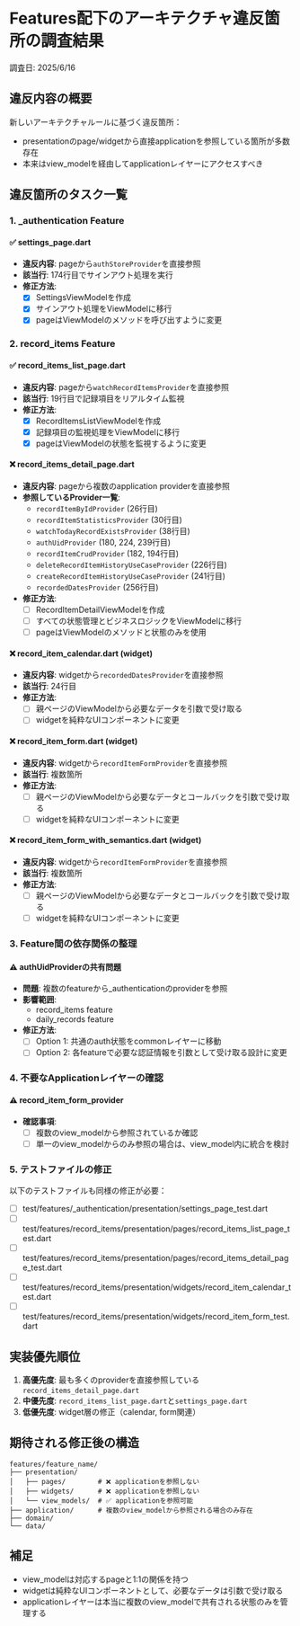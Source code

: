# Features配下のアーキテクチャ違反箇所の調査結果

調査日: 2025/6/16

## 違反内容の概要

新しいアーキテクチャルールに基づく違反箇所：

- presentationのpage/widgetから直接applicationを参照している箇所が多数存在
- 本来はview_modelを経由してapplicationレイヤーにアクセスすべき

## 違反箇所のタスク一覧

### 1. **_authentication Feature**

#### ✅ settings_page.dart

- **違反内容**: pageから`authStoreProvider`を直接参照
- **該当行**: 174行目でサインアウト処理を実行
- **修正方法**:
  - [x] SettingsViewModelを作成
  - [x] サインアウト処理をViewModelに移行
  - [x] pageはViewModelのメソッドを呼び出すように変更

### 2. **record_items Feature**

#### ✅ record_items_list_page.dart

- **違反内容**: pageから`watchRecordItemsProvider`を直接参照
- **該当行**: 19行目で記録項目をリアルタイム監視
- **修正方法**:
  - [x] RecordItemsListViewModelを作成
  - [x] 記録項目の監視処理をViewModelに移行
  - [x] pageはViewModelの状態を監視するように変更

#### ❌ record_items_detail_page.dart

- **違反内容**: pageから複数のapplication providerを直接参照
- **参照しているProvider一覧**:
  - `recordItemByIdProvider` (26行目)
  - `recordItemStatisticsProvider` (30行目)
  - `watchTodayRecordExistsProvider` (38行目)
  - `authUidProvider` (180, 224, 239行目)
  - `recordItemCrudProvider` (182, 194行目)
  - `deleteRecordItemHistoryUseCaseProvider` (226行目)
  - `createRecordItemHistoryUseCaseProvider` (241行目)
  - `recordedDatesProvider` (256行目)
- **修正方法**:
  - [ ] RecordItemDetailViewModelを作成
  - [ ] すべての状態管理とビジネスロジックをViewModelに移行
  - [ ] pageはViewModelのメソッドと状態のみを使用

#### ❌ record_item_calendar.dart (widget)

- **違反内容**: widgetから`recordedDatesProvider`を直接参照
- **該当行**: 24行目
- **修正方法**:
  - [ ] 親ページのViewModelから必要なデータを引数で受け取る
  - [ ] widgetを純粋なUIコンポーネントに変更

#### ❌ record_item_form.dart (widget)

- **違反内容**: widgetから`recordItemFormProvider`を直接参照
- **該当行**: 複数箇所
- **修正方法**:
  - [ ] 親ページのViewModelから必要なデータとコールバックを引数で受け取る
  - [ ] widgetを純粋なUIコンポーネントに変更

#### ❌ record_item_form_with_semantics.dart (widget)

- **違反内容**: widgetから`recordItemFormProvider`を直接参照
- **該当行**: 複数箇所
- **修正方法**:
  - [ ] 親ページのViewModelから必要なデータとコールバックを引数で受け取る
  - [ ] widgetを純粋なUIコンポーネントに変更

### 3. **Feature間の依存関係の整理**

#### ⚠️ authUidProviderの共有問題

- **問題**: 複数のfeatureから_authenticationのproviderを参照
- **影響範囲**:
  - record_items feature
  - daily_records feature
- **修正方法**:
  - [ ] Option 1: 共通のauth状態をcommonレイヤーに移動
  - [ ] Option 2: 各featureで必要な認証情報を引数として受け取る設計に変更

### 4. **不要なApplicationレイヤーの確認**

#### ⚠️ record_item_form_provider

- **確認事項**:
  - [ ] 複数のview_modelから参照されているか確認
  - [ ] 単一のview_modelからのみ参照の場合は、view_model内に統合を検討

### 5. **テストファイルの修正**

以下のテストファイルも同様の修正が必要：

- [ ] test/features/_authentication/presentation/settings_page_test.dart
- [ ] test/features/record_items/presentation/pages/record_items_list_page_test.dart
- [ ] test/features/record_items/presentation/pages/record_items_detail_page_test.dart
- [ ] test/features/record_items/presentation/widgets/record_item_calendar_test.dart
- [ ] test/features/record_items/presentation/widgets/record_item_form_test.dart

## 実装優先順位

1. **高優先度**: 最も多くのproviderを直接参照している`record_items_detail_page.dart`
2. **中優先度**: `record_items_list_page.dart`と`settings_page.dart`
3. **低優先度**: widget層の修正（calendar, form関連）

## 期待される修正後の構造

```
features/feature_name/
├── presentation/
│   ├── pages/        # ❌ applicationを参照しない
│   ├── widgets/      # ❌ applicationを参照しない
│   └── view_models/  # ✅ applicationを参照可能
├── application/      # 複数のview_modelから参照される場合のみ存在
├── domain/
└── data/
```

## 補足

- view_modelは対応するpageと1:1の関係を持つ
- widgetは純粋なUIコンポーネントとして、必要なデータは引数で受け取る
- applicationレイヤーは本当に複数のview_modelで共有される状態のみを管理する
